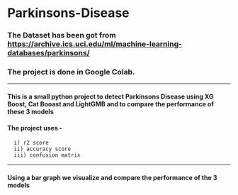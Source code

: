 # Parkinsons-Disease

### The Dataset has been got from https://archive.ics.uci.edu/ml/machine-learning-databases/parkinsons/
### The project is done in Google Colab.

________________________________________________________________________________________________________________________________
#### This is a small python project to detect Parkinsons Disease using XG Boost, Cat Booast and LightGMB and to compare the performance of these 3 models
#### The project uses -
      i) r2 score
      ii) accuracy score
      iii) confusion matrix
      
      
________________________________________________________________________________________________________________________________
#### Using a bar graph we visualize and compare the performance of the 3 models
